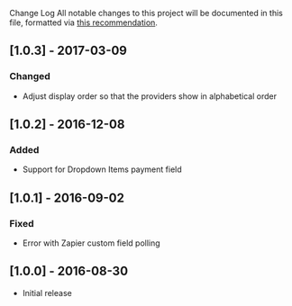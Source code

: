 Change Log
All notable changes to this project will be documented in this file, formatted via [this recommendation](http://keepachangelog.com/).

## [1.0.3] - 2017-03-09
### Changed
- Adjust display order so that the providers show in alphabetical order

## [1.0.2] - 2016-12-08
### Added
- Support for Dropdown Items payment field

## [1.0.1] - 2016-09-02
### Fixed
- Error with Zapier custom field polling

## [1.0.0] - 2016-08-30
- Initial release